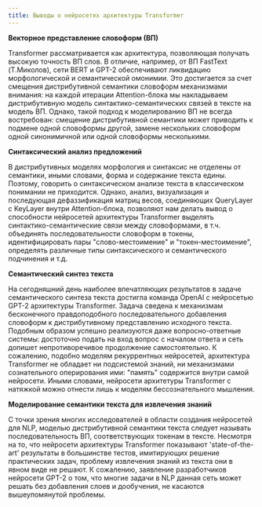 ```yaml
---
title: Выводы о нейросетях архитектуры Transformer
---
```


**Векторное представление словоформ (ВП)**

Transformer рассматривается как архитектура, позволяющая получать высокую точность ВП слов. В отличие, например, от ВП FastText (Т.Миколов),
сети BERT и GPT-2 обеспечивают ликвидацию морфологической и семантической омонимии. Это достигается за счет смещения дистрибутивной 
семантики словоформ механизмами внимания: на каждой итерации Attention-блока мы накладываем дистрибутивную модель синтактико-семантических связей в тексте на модель ВП. Однако, такой подход к моделированию ВП не всегда востребован: смещение дистрибутивной семантики может приводить к подмене одной словоформы другой, замене нескольких словоформ одной синонимичной или одной словоформы несколькими.

**Синтаксический анализ предложений**

В дистрибутивных моделях морфология и синтаксис не отделены от семантики, иными словами, форма и содержание текста едины. Поэтому, говорить о синтаксическом анализе текста в классическом понимании не приходится. Однако, анализ, визуализация и последующая дефаззификация матриц весов, соединяющих QueryLayer с KeyLayer внутри Attention-блока, позволяют нам делать вывод о способности нейросетей архитектуры Transformer выделять синтактико-семантические связи между словоформами, в т.ч. объединять последовательности словоформ в токены, идентифицировать пары "слово-местоимение" и "токен-местоимение", определять различные типы синтаксического и семантического подчинения и т.д.

**Семантический синтез текста**

На сегодняшний день наиболее впечатляющих результатов в задаче семантического синтеза текста достигла команда OpenAI с нейросетью GPT-2 архитектуры Transformer. Задача сведена к механизмам бесконечного правдоподобного последовательного добавления словоформ к дистрибутивному представлению исходного текста. Подобным образом успешно реализуются даже вопросно-ответные системы: достоточно подать на вход вопрос с началом ответа и сеть допишет непротиворечивое продолжение самостоятельно. К сожалению, подобно моделям рекуррентных нейросетей, архитектура Transformer не обладает ни подсистемой знаний, ни механизмами сознательного оперирования ими: "память" содержится внутри самой нейросети. Иными словами, нейросети архитетуры Transformer с натяжкой можно отнести лишь к моделям бессознательного мышления.

**Моделирование семантики текста для извлечения знаний**

С точки зрения многих исследователей в области создания нейросетей для NLP, моделью дистрибутивной семантики текста следует называть последовательность ВП, соответствующих токенам в тексте. Несмотря на то, что нейросети архитектуры Transformer показывают 'state-of-the-art' результаты в большинстве тестов, имитирующих решение практических задач, проблему извлечения знаний из текста они в явном виде не решают. К сожалению, заявление разработчиков нейросети GPT-2 о том, что многие задачи в NLP данная сеть может решать без добавления слоев и дообучения, не касаются вышеупомянутой проблемы.
